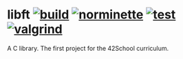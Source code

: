 # libft [![build](https://github.com/gui-guolivei/libft/actions/workflows/build.yml/badge.svg)](https://github.com/gui-guolivei/libft/actions/workflows/build.yml) [![norminette](https://github.com/gui-guolivei/libft/actions/workflows/norminette.yml/badge.svg)](https://github.com/gui-guolivei/libft/actions/workflows/norminette.yml)  [![test](https://github.com/gui-guolivei/libft/actions/workflows/test.yml/badge.svg)](https://github.com/gui-guolivei/libft/actions/workflows/test.yml)  [![valgrind](https://github.com/gui-guolivei/libft/actions/workflows/memoryleak.yml/badge.svg)](https://github.com/gui-guolivei/libft/actions/workflows/memoryleak.yml)


A C library. The first project for the 42School curriculum.
